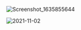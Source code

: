 
![Screenshot_1635855644](https://user-images.githubusercontent.com/73019590/139848229-dab30d6e-10d9-43c6-9daf-ffef2ad807f6.png)

![2021-11-02](https://user-images.githubusercontent.com/73019590/139847517-c0d4325c-9af4-4e56-8378-5a41ee40adf5.png)
